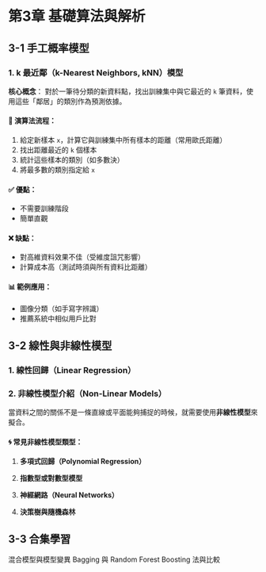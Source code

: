 # 第3章 基礎算法與解析

## 3-1 手工概率模型

### 1. k 最近鄰（k-Nearest Neighbors, kNN）模型

**核心概念**：
對於一筆待分類的新資料點，找出訓練集中與它最近的 `k` 筆資料，使用這些「鄰居」的類別作為預測依據。

#### 📌 演算法流程：

1. 給定新樣本 `x`，計算它與訓練集中所有樣本的距離（常用歐氏距離）
2. 找出距離最近的 `k` 個樣本
3. 統計這些樣本的類別（如多數決）
4. 將最多數的類別指定給 `x`

#### ✅ 優點：

* 不需要訓練階段
* 簡單直觀

#### ❌ 缺點：

* 對高維資料效果不佳（受維度詛咒影響）
* 計算成本高（測試時須與所有資料比距離）

#### 📊 範例應用：

* 圖像分類（如手寫字辨識）
* 推薦系統中相似用戶比對

## 3-2 線性與非線性模型

### 1. 線性回歸（Linear Regression）


### 2. 非線性模型介紹（Non-Linear Models）

當資料之間的關係不是一條直線或平面能夠捕捉的時候，就需要使用**非線性模型**來擬合。

#### 🌀 常見非線性模型類型：

1. **多項式回歸（Polynomial Regression）**

2. **指數型或對數型模型**

3. **神經網路（Neural Networks）**

4. **決策樹與隨機森林**

## 3-3 合集學習
混合模型與模型變異
Bagging 與 Random Forest
Boosting 法與比較